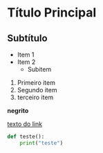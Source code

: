 # Título Principal 
## Subtítulo

- Item 1 
- Item 2
    - Subitem 

1. Primeiro item 
2. Segundo item
3. terceiro item 

**negrito**


[texto do link](https://www.youtube.com/watch?v=kB5e-gTAl_s)


``` python
def teste():
    print("teste")
```